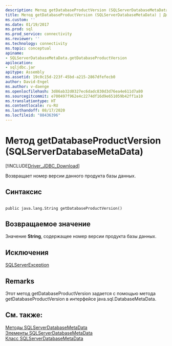 ```yaml
---
description: Метод getDatabaseProductVersion (SQLServerDatabaseMetaData)
title: Метод getDatabaseProductVersion (SQLServerDatabaseMetaData) | Документация Майкрософт
ms.custom: ''
ms.date: 01/19/2017
ms.prod: sql
ms.prod_service: connectivity
ms.reviewer: ''
ms.technology: connectivity
ms.topic: conceptual
apiname:
- SQLServerDatabaseMetaData.getDatabaseProductVersion
apilocation:
- sqljdbc.jar
apitype: Assembly
ms.assetid: 19c0c15d-223f-45bd-a215-2867dfefecb0
author: David-Engel
ms.author: v-daenge
ms.openlocfilehash: 3d86ab32d0327ec6dadc830d3d76ea4e611d7a80
ms.sourcegitcommit: e700497f962e4c2274df16d9e651059b42ff1a10
ms.translationtype: HT
ms.contentlocale: ru-RU
ms.lasthandoff: 08/17/2020
ms.locfileid: "88436396"
---
```

# <a name="getdatabaseproductversion-method-sqlserverdatabasemetadata"></a>Метод getDatabaseProductVersion (SQLServerDatabaseMetaData)
[!INCLUDE[Driver_JDBC_Download](../../../includes/driver_jdbc_download.md)]

  Возвращает номер версии данного продукта базы данных.  
  
## <a name="syntax"></a>Синтаксис  
  
```  
  
public java.lang.String getDatabaseProductVersion()  
```  
  
## <a name="return-value"></a>Возвращаемое значение  
 Значение **String**, содержащее номер версии продукта базы данных.  
  
## <a name="exceptions"></a>Исключения  
 [SQLServerException](../../../connect/jdbc/reference/sqlserverexception-class.md)  
  
## <a name="remarks"></a>Remarks  
 Этот метод getDatabaseProductVersion задается с помощью метода getDatabaseProductVersion в интерфейсе java.sql.DatabaseMetaData.  
  
## <a name="see-also"></a>См. также:  
 [Методы SQLServerDatabaseMetaData](../../../connect/jdbc/reference/sqlserverdatabasemetadata-methods.md)   
 [Элементы SQLServerDatabaseMetaData](../../../connect/jdbc/reference/sqlserverdatabasemetadata-members.md)   
 [Класс SQLServerDatabaseMetaData](../../../connect/jdbc/reference/sqlserverdatabasemetadata-class.md)  
  
  
